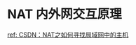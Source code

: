 # NAT 内外网交互原理  
[ref: CSDN：NAT之如何寻找局域网中的主机](https://blog.csdn.net/xitong2012/article/details/22065951)  
